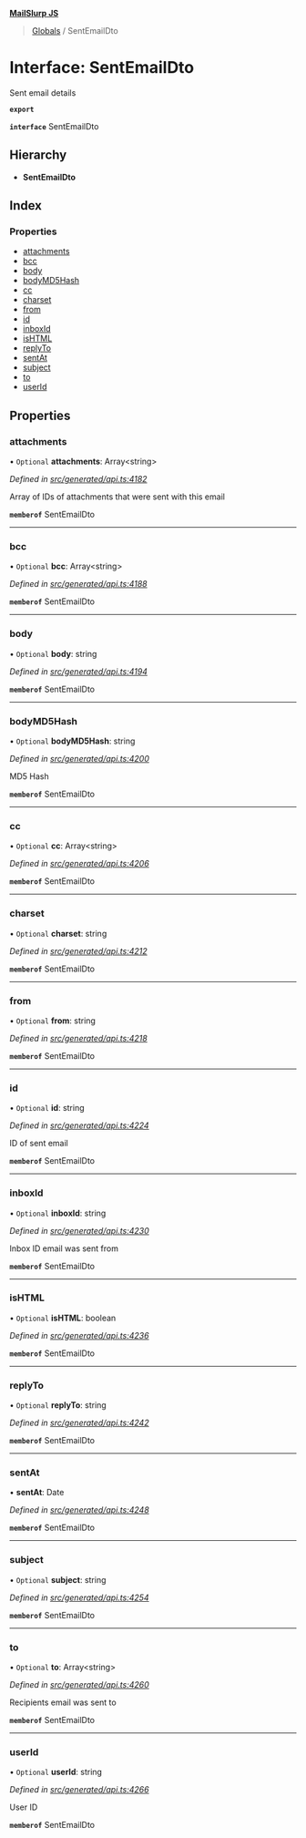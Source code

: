 **[MailSlurp JS](../README.md)**

> [Globals](../README.md) / SentEmailDto

# Interface: SentEmailDto

Sent email details

**`export`** 

**`interface`** SentEmailDto

## Hierarchy

* **SentEmailDto**

## Index

### Properties

* [attachments](sentemaildto.md#attachments)
* [bcc](sentemaildto.md#bcc)
* [body](sentemaildto.md#body)
* [bodyMD5Hash](sentemaildto.md#bodymd5hash)
* [cc](sentemaildto.md#cc)
* [charset](sentemaildto.md#charset)
* [from](sentemaildto.md#from)
* [id](sentemaildto.md#id)
* [inboxId](sentemaildto.md#inboxid)
* [isHTML](sentemaildto.md#ishtml)
* [replyTo](sentemaildto.md#replyto)
* [sentAt](sentemaildto.md#sentat)
* [subject](sentemaildto.md#subject)
* [to](sentemaildto.md#to)
* [userId](sentemaildto.md#userid)

## Properties

### attachments

• `Optional` **attachments**: Array\<string>

*Defined in [src/generated/api.ts:4182](https://github.com/mailslurp/mailslurp-client/blob/24bff2e/src/generated/api.ts#L4182)*

Array of IDs of attachments that were sent with this email

**`memberof`** SentEmailDto

___

### bcc

• `Optional` **bcc**: Array\<string>

*Defined in [src/generated/api.ts:4188](https://github.com/mailslurp/mailslurp-client/blob/24bff2e/src/generated/api.ts#L4188)*

**`memberof`** SentEmailDto

___

### body

• `Optional` **body**: string

*Defined in [src/generated/api.ts:4194](https://github.com/mailslurp/mailslurp-client/blob/24bff2e/src/generated/api.ts#L4194)*

**`memberof`** SentEmailDto

___

### bodyMD5Hash

• `Optional` **bodyMD5Hash**: string

*Defined in [src/generated/api.ts:4200](https://github.com/mailslurp/mailslurp-client/blob/24bff2e/src/generated/api.ts#L4200)*

MD5 Hash

**`memberof`** SentEmailDto

___

### cc

• `Optional` **cc**: Array\<string>

*Defined in [src/generated/api.ts:4206](https://github.com/mailslurp/mailslurp-client/blob/24bff2e/src/generated/api.ts#L4206)*

**`memberof`** SentEmailDto

___

### charset

• `Optional` **charset**: string

*Defined in [src/generated/api.ts:4212](https://github.com/mailslurp/mailslurp-client/blob/24bff2e/src/generated/api.ts#L4212)*

**`memberof`** SentEmailDto

___

### from

• `Optional` **from**: string

*Defined in [src/generated/api.ts:4218](https://github.com/mailslurp/mailslurp-client/blob/24bff2e/src/generated/api.ts#L4218)*

**`memberof`** SentEmailDto

___

### id

• `Optional` **id**: string

*Defined in [src/generated/api.ts:4224](https://github.com/mailslurp/mailslurp-client/blob/24bff2e/src/generated/api.ts#L4224)*

ID of sent email

**`memberof`** SentEmailDto

___

### inboxId

• `Optional` **inboxId**: string

*Defined in [src/generated/api.ts:4230](https://github.com/mailslurp/mailslurp-client/blob/24bff2e/src/generated/api.ts#L4230)*

Inbox ID email was sent from

**`memberof`** SentEmailDto

___

### isHTML

• `Optional` **isHTML**: boolean

*Defined in [src/generated/api.ts:4236](https://github.com/mailslurp/mailslurp-client/blob/24bff2e/src/generated/api.ts#L4236)*

**`memberof`** SentEmailDto

___

### replyTo

• `Optional` **replyTo**: string

*Defined in [src/generated/api.ts:4242](https://github.com/mailslurp/mailslurp-client/blob/24bff2e/src/generated/api.ts#L4242)*

**`memberof`** SentEmailDto

___

### sentAt

•  **sentAt**: Date

*Defined in [src/generated/api.ts:4248](https://github.com/mailslurp/mailslurp-client/blob/24bff2e/src/generated/api.ts#L4248)*

**`memberof`** SentEmailDto

___

### subject

• `Optional` **subject**: string

*Defined in [src/generated/api.ts:4254](https://github.com/mailslurp/mailslurp-client/blob/24bff2e/src/generated/api.ts#L4254)*

**`memberof`** SentEmailDto

___

### to

• `Optional` **to**: Array\<string>

*Defined in [src/generated/api.ts:4260](https://github.com/mailslurp/mailslurp-client/blob/24bff2e/src/generated/api.ts#L4260)*

Recipients email was sent to

**`memberof`** SentEmailDto

___

### userId

• `Optional` **userId**: string

*Defined in [src/generated/api.ts:4266](https://github.com/mailslurp/mailslurp-client/blob/24bff2e/src/generated/api.ts#L4266)*

User ID

**`memberof`** SentEmailDto
